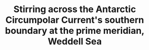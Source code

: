---
title: "Stirring across the Antarctic Circumpolar Current's southern boundary at the prime meridian, Weddell Sea"
citation: "Oelerich, R., Heywood, K.J., Damerell, G.M., **du Plessis, M.D.,** Biddle, L.C. and Swart, S., 2023. Stirring across the Antarctic Circumpolar Current's Southern boundary at the Greenwich Meridian, Weddell Sea. EGUsphere, 2023, pp.1-23."
doi: "https://doi.org/10.5194/os-19-1465-2023" 
category: manuscripts
---